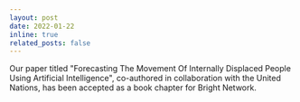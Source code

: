 ```yaml
---
layout: post
date: 2022-01-22
inline: true
related_posts: false
---
```


Our paper titled "Forecasting The Movement Of Internally Displaced People Using Artificial Intelligence", co-authored in collaboration with the United Nations, has been accepted as a book chapter for Bright Network.
